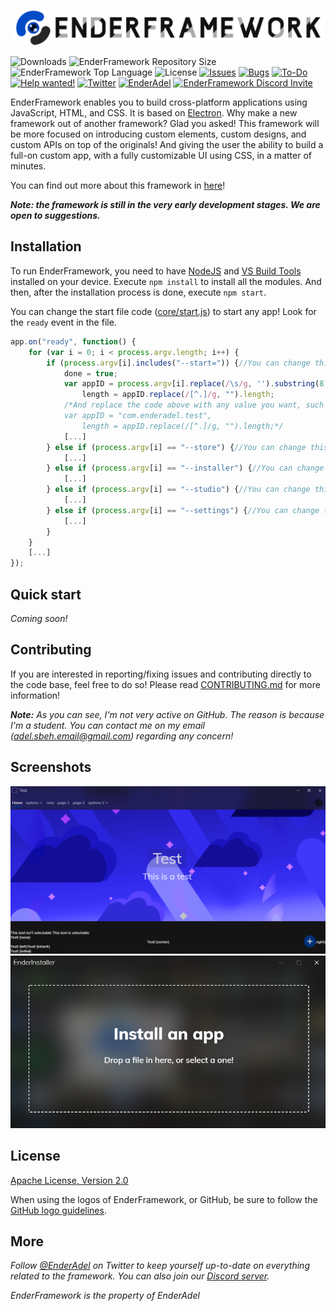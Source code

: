![Screenshot](repository/logo.png?raw=true "Logo")

![Downloads](https://img.shields.io/github/downloads/EnderAdel/EnderFramework/total?color=blue) ![EnderFramework Repository Size](https://img.shields.io/github/repo-size/EnderAdel/EnderFramework?label=Repository%20Size&color=blue) ![EnderFramework Top Language](https://img.shields.io/github/languages/top/EnderAdel/EnderFramework?color=blue) ![License](https://img.shields.io/github/license/EnderAdel/EnderFramework?color=blue) [![Issues](https://img.shields.io/github/issues/EnderAdel/EnderFramework?color=blue)](https://github.com/EnderAdel/EnderFramework/issues) [![Bugs](https://img.shields.io/github/issues/EnderAdel/EnderFramework/bug?label=Bugs)](https://github.com/EnderAdel/EnderFramework/issues?q=label%3A%22bug%22) [![To-Do](https://img.shields.io/github/issues/EnderAdel/EnderFramework/To-Do?label=To-Do&color=blue)](https://github.com/EnderAdel/EnderFramework/issues?q=label%3A%22To-Do%22) [![Help wanted!](https://img.shields.io/github/issues/EnderAdel/EnderFramework/help%20wanted?label=Help%20Wanted&color=red)](https://github.com/EnderAdel/EnderFramework/issues?q=label%3A%22help+wanted%22) [![Twitter](https://img.shields.io/twitter/follow/EnderAdel?style=social)](https://twitter.com/intent/follow?screen_name=EnderAdel) [![EnderAdel](https://img.shields.io/github/followers/adel-sbeh?label=The%20creator&style=social)](https://github.com/adel-sbeh/) [![EnderFramework Discord Invite](https://img.shields.io/discord/756472096099663954?color=blue&label=Discord%20Server&logo=discord&logoColor=white)](https://discord.com/invite/rWbtez6)


EnderFramework enables you to build cross-platform applications using JavaScript, HTML, and CSS. It is based on [Electron](https://electronjs.org). Why make a new framework out of another framework? Glad you asked! This framework will be more focused on introducing custom elements, custom designs, and custom APIs on top of the originals! And giving the user the ability to build a full-on custom app, with a fully customizable UI using CSS, in a matter of minutes.

You can find out more about this framework in [here](https://enderadel.net/EnderFramework)!

***Note: the framework is still in the very early development stages. We are open to suggestions.***

## Installation
To run EnderFramework, you need to have [NodeJS](https://nodejs.org/) and [VS Build Tools](https://go.microsoft.com/fwlink/?linkid=840931) installed on your device. Execute `npm install` to install all the modules. And then, after the installation process is done, execute `npm start`.

You can change the start file code ([core/start.js](core/start.js)) to start any app! Look for the `ready` event in the file.
```js
app.on("ready", function() {
    for (var i = 0; i < process.argv.length; i++) {
        if (process.argv[i].includes("--start=")) {//You can change this to true!
            done = true;
            var appID = process.argv[i].replace(/\s/g, '').substring(8),
                length = appID.replace(/[^.]/g, "").length;
            /*And replace the code above with any value you want, such as:
            var appID = "com.enderadel.test",
                length = appID.replace(/[^.]/g, "").length;*/
            [...]
        } else if (process.argv[i] == "--store") {//You can change this to true!
            [...]
        } else if (process.argv[i] == "--installer") {//You can change this to true!
            [...]
        } else if (process.argv[i] == "--studio") {//You can change this to true!
            [...]
        } else if (process.argv[i] == "--settings") {//You can change this to true!
            [...]
        }
    }
    [...]
});
```

## Quick start
*Coming soon!*

## Contributing
If you are interested in reporting/fixing issues and contributing directly to the code base, feel free to do so! Please read [CONTRIBUTING.md](CONTRIBUTING.md) for more information!

***Note:*** *As you can see, I'm not very active on GitHub. The reason is because I'm a student. You can contact me on my email ([adel.sbeh.email@gmail.com](mailto:adel.sbeh.email@gmail.com)) regarding any concern!*

## Screenshots

![Screenshot](repository/screenshots/1.png?raw=true "A test app")
![Screenshot](repository/screenshots/2.png?raw=true "EnderInstaller")

## License
[Apache License, Version 2.0](LICENSE)

When using the logos of EnderFramework, or GitHub, be sure to follow the [GitHub logo guidelines](https://github.com/logos).

## More

*Follow [@EnderAdel](https://twitter.com/EnderAdel) on Twitter to keep yourself up-to-date on everything related to the framework. You can also join our [Discord server](https://discord.gg/rWbtez6).*

*EnderFramework is the property of EnderAdel*